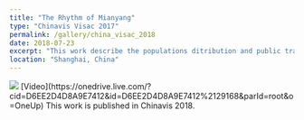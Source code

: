 ```yaml
---
title: "The Rhythm of Mianyang"
type: "Chinavis Visac 2017"
permalink: /gallery/china_visac_2018
date: 2018-07-23
excerpt: "This work describe the populations ditribution and public transportation network runing condition in Mianyang, China <img src='/images/china_visac_2018.png'>"
location: "Shanghai, China"
---
```


<img src='/images/china_visac_2018.png'>
[Video](https://onedrive.live.com/?cid=D6EE2D4D8A9E7412&id=D6EE2D4D8A9E7412%2129168&parId=root&o=OneUp)
This work is published in Chinavis 2018.